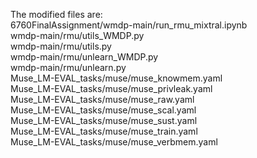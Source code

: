The modified files are: <br />
  6760FinalAssignment/wmdp-main/run_rmu_mixtral.ipynb <br />
  wmdp-main/rmu/utils_WMDP.py <br />
  wmdp-main/rmu/utils.py <br />
  wmdp-main/rmu/unlearn_WMDP.py <br />
  wmdp-main/rmu/unlearn.py <br />
  Muse_LM-EVAL_tasks/muse/muse_knowmem.yaml <br />
  Muse_LM-EVAL_tasks/muse/muse_privleak.yaml <br />
  Muse_LM-EVAL_tasks/muse/muse_raw.yaml <br />
  Muse_LM-EVAL_tasks/muse/muse_scal.yaml <br />
  Muse_LM-EVAL_tasks/muse/muse_sust.yaml <br />
  Muse_LM-EVAL_tasks/muse/muse_train.yaml <br />
  Muse_LM-EVAL_tasks/muse/muse_verbmem.yaml <br />
